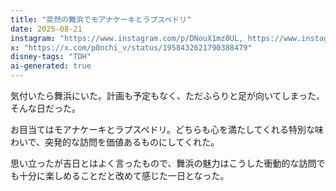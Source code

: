 ```yaml
---
title: "突然の舞浜でモアナケーキとラプスペドリ"
date: 2025-08-21
instagram: "https://www.instagram.com/p/DNouX1mz0UL, https://www.instagram.com/p/DNqEzdzT57H"
x: "https://x.com/p0nchi_v/status/1958432621790388479"
disney-tags: "TDH"
ai-generated: true
---
```


気付いたら舞浜にいた。計画も予定もなく、ただふらりと足が向いてしまった、そんな日だった。

お目当てはモアナケーキとラプスペドリ。どちらも心を満たしてくれる特別な味わいで、突発的な訪問を価値あるものにしてくれた。

思い立ったが吉日とはよく言ったもので、舞浜の魅力はこうした衝動的な訪問でも十分に楽しめることだと改めて感じた一日となった。
